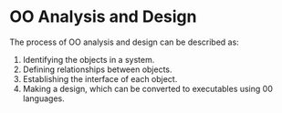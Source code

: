 # OO Analysis and Design
The process of OO analysis and design can be described as:
1. Identifying the objects in a system.
2. Defining relationships between objects.
3. Establishing the interface of each object.
4. Making a design, which can be converted to executables using 00 languages.
